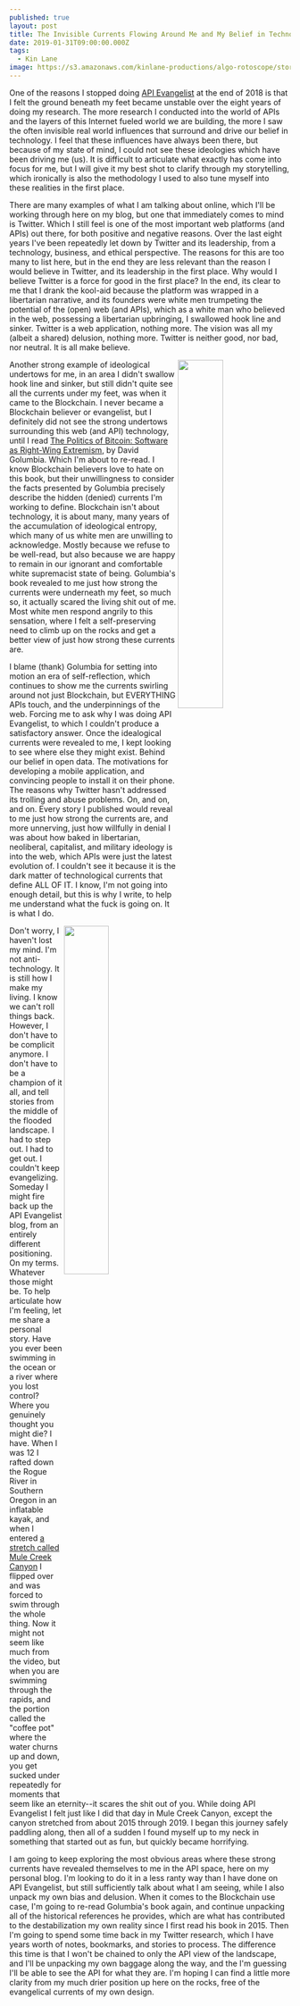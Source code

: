 ```yaml
---
published: true
layout: post
title: The Invisible Currents Flowing Around Me and My Belief in Technology
date: 2019-01-31T09:00:00.000Z
tags:
  - Kin Lane
image: https://s3.amazonaws.com/kinlane-productions/algo-rotoscope/stories/sf-city-bridge_copper_circuit.jpg
---
```


One of the reasons I stopped doing <a href="http://apievangelist.com">API Evangelist</a> at the end of 2018 is that I felt the ground beneath my feet became unstable over the eight years of doing my research. The more research I conducted into the world of APIs and the layers of this Internet fueled world we are building, the more I saw the often invisible real world influences that surround and drive our belief in technology. I feel that these influences have always been there, but because of my state of mind, I could not see these ideologies which have been driving me (us). It is difficult to articulate what exactly has come into focus for me, but I will give it my best shot to clarify through my storytelling, which ironically is also the methodology I used to also tune myself into these realities in the first place.

There are many examples of what I am talking about online, which I'll be working through here on my blog, but one that immediately comes to mind is Twitter. Which I still feel is one of the most important web platforms (and APIs) out there, for both positive and negative reasons. Over the last eight years I've been repeatedly let down by Twitter and its leadership, from a technology, business, and ethical perspective. The reasons for this are too many to list here, but in the end they are less relevant than the reason I would believe in Twitter, and its leadership in the first place. Why would I believe Twitter is a force for good in the first place? In the end, its clear to me that I drank the kool-aid because the platform was wrapped in a libertarian narrative, and its founders were white men trumpeting the potential of the (open) web (and APIs), which as a white man who believed in the web, possessing a libertarian upbringing, I swallowed hook line and sinker. Twitter is a web application, nothing more. The vision was all my (albeit a shared) delusion, nothing more. Twitter is neither good, nor bad, nor neutral. It is all make believe.

<img src="https://s3.amazonaws.com/kinlane-productions/algo-rotoscope/stories/statue-face-open-mouth_copper_circuit.png" align="right" width="40%">Another strong example of ideological undertows for me, in an area I didn't swallow hook line and sinker, but still didn't quite see all the currents under my feet, was when it came to the Blockchain. I never became a Blockchain believer or evangelist, but I definitely did not see the strong undertows surrounding this web (and API) technology, until I read <a href="https://www.amazon.com/Politics-Bitcoin-Right-Wing-Extremism-Forerunners/dp/1517901804">The Politics of Bitcoin: Software as Right-Wing Extremism</a>, by David Golumbia. Which I'm about to re-read. I know Blockchain believers love to hate on this book, but their unwillingness to consider the facts presented by Golumbia precisely describe the hidden (denied) currents I'm working to define. Blockchain isn't about technology, it is about many, many years of the accumulation of ideological entropy, which many of us white men are unwilling to acknowledge. Mostly because we refuse to be well-read, but also because we are happy to remain in our ignorant and comfortable white supremacist state of being. Golumbia's book revealed to me just how strong the currents were underneath my feet, so much so, it actually scared the living shit out of me. Most white men respond angrily to this sensation, where I felt a self-preserving need to climb up on the rocks and get a better view of just how strong these currents are.

I blame (thank) Golumbia for setting into motion an era of self-reflection, which continues to show me the currents swirling around not just Blockchain, but EVERYTHING APIs touch, and the underpinnings of the web. Forcing me to ask why I was doing API Evangelist, to which I couldn't produce a satisfactory answer. Once the idealogical currents were revealed to me, I kept looking to see where else they might exist. Behind our belief in open data. The motivations for developing a mobile application, and convincing people to install it on their phone. The reasons why Twitter hasn't addressed its trolling and abuse problems. On, and on, and on. Every story I published would reveal to me just how strong the currents are, and more unnerving, just how willfully in denial I was about how baked in libertarian, neoliberal, capitalist, and military ideology is into the web, which APIs were just the latest evolution of. I couldn't see it because it is the dark matter of technological currents that define ALL OF IT. I know, I'm not going into enough detail, but this is why I write, to help me understand what the fuck is going on. It is what I do.

<img src="https://s3.amazonaws.com/kinlane-productions/algo-rotoscope/stories/13439120_10154285627219813_3054276594176638940_n_copper_circuit_2.jpg" align="right" width="40%">Don't worry, I haven't lost my mind. I'm not anti-technology. It is still how I make my living. I know we can't roll things back. However, I don't have to be complicit anymore. I don't have to be a champion of it all, and tell stories from the middle of the flooded landscape. I had to step out. I had to get out. I couldn't keep evangelizing. Someday I might fire back up the API Evangelist blog, from an entirely different positioning. On my terms. Whatever those might be. To help articulate how I'm feeling, let me share a personal story. Have you ever been swimming in the ocean or a river where you lost control? Where you genuinely thought you might die? I have. When I was 12 I rafted down the Rogue River in Southern Oregon in an inflatable kayak, and when I entered <a href="https://www.youtube.com/watch?v=TryOEg0Gs90">a stretch called Mule Creek Canyon</a> I flipped over and was forced to swim through the whole thing. Now it might not seem like much from the video, but when you are swimming through the rapids, and the portion called the "coffee pot" where the water churns up and down, you get sucked under repeatedly for moments that seem like an eternity--it scares the shit out of you. While doing API Evangelist I felt just like I did that day in Mule Creek Canyon, except the canyon stretched from about 2015 through 2019. I began this journey safely paddling along, then all of a sudden I found myself up to my neck in something that started out as fun, but quickly became horrifying.

I am going to keep exploring the most obvious areas where these strong currents have revealed themselves to me in the API space, here on my personal blog. I'm looking to do it in a less ranty way than I have done on API Evangelist, but still sufficiently talk about what I am seeing, while I also unpack my own bias and delusion. When it comes to the Blockchain use case, I'm going to re-read Golumbia's book again, and continue unpacking all of the historical references he provides, which are what has contributed to the destabilization my own reality since I first read his book in 2015. Then I'm going to spend some time back in my Twitter research, which I have years worth of notes, bookmarks, and stories to process. The difference this time is that I won't be chained to only the API view of the landscape, and I'll be unpacking my own baggage along the way, and the I'm guessing I'll be able to see the API for what they are. I'm hoping I can find a little more clarity from my much drier position up here on the rocks, free of the evangelical currents of my own design.
